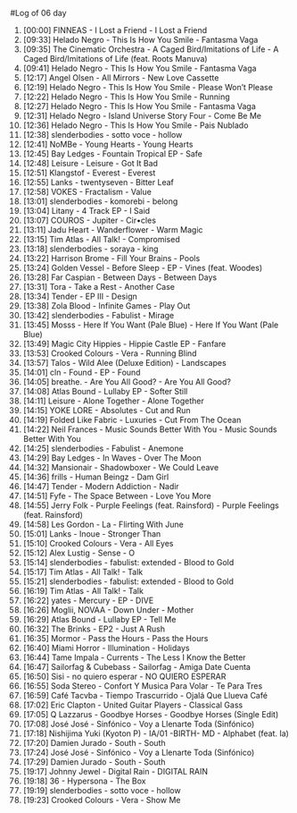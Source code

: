 #Log of 06 day

1. [00:00] FINNEAS - I Lost a Friend - I Lost a Friend
1. [09:33] Helado Negro - This Is How You Smile - Fantasma Vaga
1. [09:35] The Cinematic Orchestra - A Caged Bird/Imitations of Life - A Caged Bird/Imitations of Life (feat. Roots Manuva)
1. [09:41] Helado Negro - This Is How You Smile - Fantasma Vaga
1. [12:17] Angel Olsen - All Mirrors - New Love Cassette
1. [12:19] Helado Negro - This Is How You Smile - Please Won’t Please
1. [12:22] Helado Negro - This Is How You Smile - Running
1. [12:27] Helado Negro - This Is How You Smile - Fantasma Vaga
1. [12:31] Helado Negro - Island Universe Story Four - Come Be Me
1. [12:36] Helado Negro - This Is How You Smile - Pais Nublado
1. [12:38] slenderbodies - sotto voce - hollow
1. [12:41] NoMBe - Young Hearts - Young Hearts
1. [12:45] Bay Ledges - Fountain Tropical EP - Safe
1. [12:48] Leisure - Leisure - Got It Bad
1. [12:51] Klangstof - Everest - Everest
1. [12:55] Lanks - twentyseven - Bitter Leaf
1. [12:58] VOKES - Fractalism - Value
1. [13:01] slenderbodies - komorebi - belong
1. [13:04] Litany - 4 Track EP - I Said
1. [13:07] COUROS - Jupiter - Cir•cles
1. [13:11] Jadu Heart - Wanderflower - Warm Magic
1. [13:15] Tim Atlas - All Talk! - Compromised
1. [13:18] slenderbodies - soraya - king
1. [13:22] Harrison Brome - Fill Your Brains - Pools
1. [13:24] Golden Vessel - Before Sleep - EP - Vines (feat. Woodes)
1. [13:28] Far Caspian - Between Days - Between Days
1. [13:31] Tora - Take a Rest - Another Case
1. [13:34] Tender - EP III - Design
1. [13:38] Zola Blood - Infinite Games - Play Out
1. [13:42] slenderbodies - Fabulist - Mirage
1. [13:45] Mosss - Here If You Want (Pale Blue) - Here If You Want (Pale Blue)
1. [13:49] Magic City Hippies - Hippie Castle EP - Fanfare
1. [13:53] Crooked Colours - Vera - Running Blind
1. [13:57] Talos - Wild Alee (Deluxe Edition) - Landscapes
1. [14:01] cln - Found - EP - Found
1. [14:05] breathe. - Are You All Good? - Are You All Good?
1. [14:08] Atlas Bound - Lullaby EP - Softer Still
1. [14:11] Leisure - Alone Together - Alone Together
1. [14:15] YOKE LORE - Absolutes - Cut and Run
1. [14:19] Folded Like Fabric - Luxuries - Cut From The Ocean
1. [14:22] Neil Frances - Music Sounds Better With You - Music Sounds Better With You
1. [14:25] slenderbodies - Fabulist - Anemone
1. [14:29] Bay Ledges - In Waves - Over The Moon
1. [14:32] Mansionair - Shadowboxer - We Could Leave
1. [14:36] frills - Human Beingz - Dam Girl
1. [14:47] Tender - Modern Addiction - Nadir
1. [14:51] Fyfe - The Space Between - Love You More
1. [14:55] Jerry Folk - Purple Feelings (feat. Rainsford) - Purple Feelings (feat. Rainsford)
1. [14:58] Les Gordon - La - Flirting With June
1. [15:01] Lanks - Inoue - Stronger Than
1. [15:10] Crooked Colours - Vera - All Eyes
1. [15:12] Alex Lustig - Sense - O
1. [15:14] slenderbodies - fabulist: extended - Blood to Gold
1. [15:17] Tim Atlas - All Talk! - Talk
1. [15:21] slenderbodies - fabulist: extended - Blood to Gold
1. [16:19] Tim Atlas - All Talk! - Talk
1. [16:22] yates - Mercury - EP - DIVE
1. [16:26] Moglii, NOVAA - Down Under - Mother
1. [16:29] Atlas Bound - Lullaby EP - Tell Me
1. [16:32] The Brinks - EP2 - Just A Rush
1. [16:35] Mormor - Pass the Hours - Pass the Hours
1. [16:40] Miami Horror - Illumination - Holidays
1. [16:44] Tame Impala - Currents - The Less I Know the Better
1. [16:47] Sailorfag & Cubebass - Sailorfag - Amiga Date Cuenta
1. [16:50] Sisi - no quiero esperar - NO QUIERO ESPERAR
1. [16:55] Soda Stereo - Confort Y Musica Para Volar - Te Para Tres
1. [16:59] Café Tacvba - Tiempo Trascurrido - Ojalá Que Llueva Café
1. [17:02] Eric Clapton - United Guitar Players - Classical Gass
1. [17:05] Q Lazzarus - Goodbye Horses - Goodbye Horses (Single Edit)
1. [17:08] José José - Sinfónico - Voy a Llenarte Toda (Sinfónico)
1. [17:18] Nishijima Yuki (Kyoton P) - IA/01 -BIRTH- MD - Alphabet (feat. Ia)
1. [17:20] Damien Jurado - South - South
1. [17:24] José José - Sinfónico - Voy a Llenarte Toda (Sinfónico)
1. [17:29] Damien Jurado - South - South
1. [19:17] Johnny Jewel - Digital Rain - DIGITAL RAIN
1. [19:18] 36 - Hypersona - The Box
1. [19:19] slenderbodies - sotto voce - hollow
1. [19:23] Crooked Colours - Vera - Show Me
